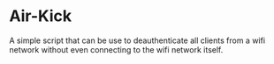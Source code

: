 # Air-Kick
A simple script that can be use to deauthenticate all clients from a wifi network without even connecting to the wifi network itself.

